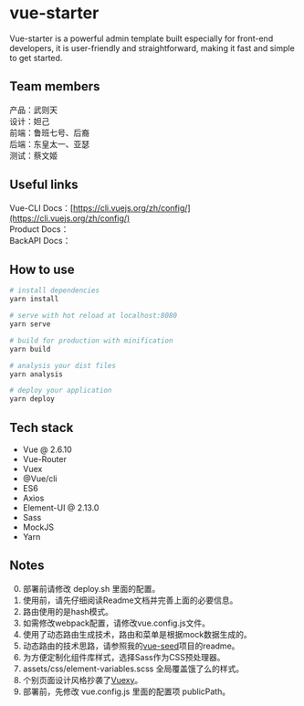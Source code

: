 # vue-starter
Vue-starter is a powerful admin template built especially for front-end developers, it is user-friendly and straightforward, making it fast and simple to get started.

## Team members
产品：武则天  
设计：妲己  
前端：鲁班七号、后裔  
后端：东皇太一、亚瑟  
测试：蔡文姬

## Useful links
Vue-CLI Docs：[https://cli.vuejs.org/zh/config/](https://cli.vuejs.org/zh/config/)  
Product Docs：  
BackAPI Docs：  

## How to use

``` bash
# install dependencies
yarn install

# serve with hot reload at localhost:8080
yarn serve

# build for production with minification
yarn build

# analysis your dist files
yarn analysis

# deploy your application
yarn deploy

```

## Tech stack
* Vue @ 2.6.10
* Vue-Router
* Vuex
* @Vue/cli
* ES6
* Axios
* Element-UI @ 2.13.0
* Sass
* MockJS
* Yarn

## Notes
0. 部署前请修改 deploy.sh 里面的配置。
1. 使用前，请先仔细阅读Readme文档并完善上面的必要信息。
2. 路由使用的是hash模式。
3. 如需修改webpack配置，请修改vue.config.js文件。
4. 使用了动态路由生成技术，路由和菜单是根据mock数据生成的。
5. 动态路由的技术思路，请参照我的[vue-seed](https://github.com/JasonBai007/vue-seed)项目的readme。
6. 为方便定制化组件库样式，选择Sass作为CSS预处理器。
7. assets/css/element-variables.scss 全局覆盖饿了么的样式。
8. 个别页面设计风格抄袭了[Vuexy](https://pixinvent.com/demo/vuexy-vuejs-admin-dashboard-template/landing/)。
9. 部署前，先修改 vue.config.js 里面的配置项 publicPath。
